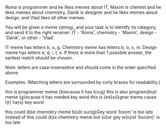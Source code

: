 Roma is programmer and he likes memes about IT,
Maxim is chemist and he likes memes about chemistry,
Danik is designer and he likes memes about design,
and Vlad likes all other memes.

You will be given a meme (string), and your task is to identify its category, and send it to the right receiver: IT - 'Roma', chemistry - 'Maxim', design - 'Danik', or other - 'Vlad'.

IT meme has letters b, u, g.
Chemistry meme has letters b, o, o, m.
Design meme has letters e, d, i, t, s.
If there is more than 1 possible answer, the earliest match should be chosen.

Note: letters are case-insensetive and should come in the order specified above.

Examples:
(Matching letters are surrounded by curly braces for readability.)

this is programmer meme {b}ecause it has b{ug}
this is also program{bu}r meme {g}ecause it has needed key word
this is {ed}s{i}gner meme cause i{t} ha{s} key word

this could {b}e chemistry meme b{u}t our{g}Gey word 'boom' is too late
    instead of
this could {b}e chemistry meme but {o}ur gey w{o}rd 'boo{m}' is too late

